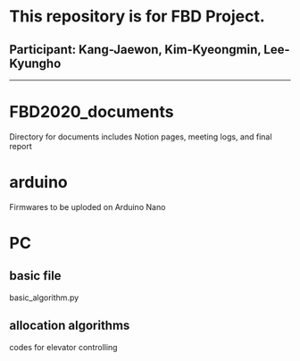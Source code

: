 This repository is for FBD Project.
===================================
Participant: Kang-Jaewon, Kim-Kyeongmin, Lee-Kyungho
----------------------------------------------------
----------------------------------------------------
# FBD2020_documents
Directory for documents includes Notion pages, meeting logs, and final report
# arduino
Firmwares to be uploded on Arduino Nano
# PC
## basic file
basic_algorithm.py
## allocation algorithms
codes for elevator controlling
